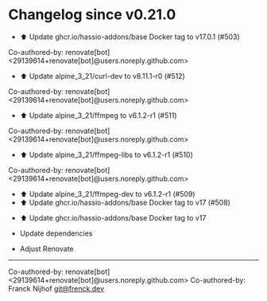 # Changelog since v0.21.0
- ⬆️ Update ghcr.io/hassio-addons/base Docker tag to v17.0.1 (#503)

Co-authored-by: renovate[bot] <29139614+renovate[bot]@users.noreply.github.com> 
- ⬆️ Update alpine_3_21/curl-dev to v8.11.1-r0 (#512)

Co-authored-by: renovate[bot] <29139614+renovate[bot]@users.noreply.github.com> 
- ⬆️ Update alpine_3_21/ffmpeg to v6.1.2-r1 (#511)

Co-authored-by: renovate[bot] <29139614+renovate[bot]@users.noreply.github.com> 
- ⬆️ Update alpine_3_21/ffmpeg-libs to v6.1.2-r1 (#510)

Co-authored-by: renovate[bot] <29139614+renovate[bot]@users.noreply.github.com> 
- ⬆️ Update alpine_3_21/ffmpeg-dev to v6.1.2-r1 (#509) 
- ⬆️ Update ghcr.io/hassio-addons/base Docker tag to v17 (#508)

* ⬆️ Update ghcr.io/hassio-addons/base Docker tag to v17

* Update dependencies

* Adjust Renovate

---------

Co-authored-by: renovate[bot] <29139614+renovate[bot]@users.noreply.github.com>
Co-authored-by: Franck Nijhof <git@frenck.dev> 
